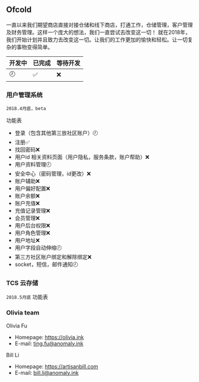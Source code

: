## Ofcold

一直以来我们期望商店直接对接仓储和线下商店，打通工作，仓储管理，客户管理及财务管理。这样一个庞大的想法，我们一直尝试去改变这一切！
就在2018年，我们开始计划并且致力去改变这一切。让我们的工作更加的愉快和轻松。让一切复杂的事物变得简单。

| 开发中 | 已完成 | 等待开发 |
|--------|--------|--------|
| :clock8: | :white_check_mark: | :x: |

### 用户管理系统
```2018.4月底，beta ```

功能表
* 登录（包含其他第三放社区账户）:clock8:
* 注册:white_check_mark:
* 找回密码:x:
* 用户id 相关资料页面（用户隐私，服务条款，账户帮助）:x:
* 用户资料管理:clock8:
* 安全中心（密码管理，id更改）:x:
* 账户辅助:x:
* 用户偏好配置:x:
* 账户余额:x:
* 账户充值:x:
* 充值记录管理:x:
* 会员管理:x:
* 用户后台权限:x:
* 用户角色管理:x:
* 用户地址:x:
* 用户字段自动伸缩:clock8:
* 第三方社区账户绑定和解除绑定:x:
* socket，短信，邮件通知:clock8:

### TCS 云存储
```2018.5月底```
功能表


### Olivia team
 Olivia Fu
	<ul>
		<li>Homepage: https://olivia.ink</li>
		<li>E-mail: ting.fu@anomaly.ink</li>
	</ul>
	
 Bill Li
 	<ul>
		<li>Homepage: https://artisanbill.com</li>
		<li>E-mail: bill.li@anomaly.ink</li>
	</ul>
